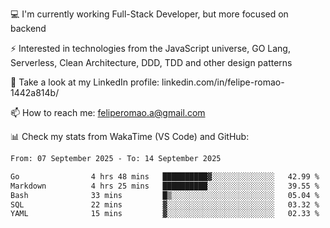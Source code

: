💻 I'm currently working Full-Stack Developer, but more focused on backend

⚡ Interested in technologies from the JavaScript universe, GO Lang, Serverless, Clean Architecture, DDD, TDD and other design patterns

👥 Take a look at my LinkedIn profile: linkedin.com/in/felipe-romao-1442a814b/

📫 How to reach me: feliperomao.a@gmail.com

📊 Check my stats from WakaTime (VS Code) and GitHub:

<!--START_SECTION:waka-->

```txt
From: 07 September 2025 - To: 14 September 2025

Go                4 hrs 48 mins   ██████████▓░░░░░░░░░░░░░░   42.99 %
Markdown          4 hrs 25 mins   ██████████░░░░░░░░░░░░░░░   39.55 %
Bash              33 mins         █▒░░░░░░░░░░░░░░░░░░░░░░░   05.04 %
SQL               22 mins         ▓░░░░░░░░░░░░░░░░░░░░░░░░   03.32 %
YAML              15 mins         ▓░░░░░░░░░░░░░░░░░░░░░░░░   02.33 %
```

<!--END_SECTION:waka-->
